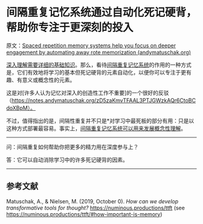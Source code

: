 # 间隔重复记忆系统通过自动化死记硬背，帮助你专注于更深刻的投入

原文：[Spaced repetition memory systems help you focus on deeper engagement by automating away rote memorization (andymatuschak.org)](https://notes.andymatuschak.org/z3hyucvGpCUB361PCegiHbX7FyFHcqZZF2pKK)

[深入理解需要详细的基础知识](https://notes.andymatuschak.org/zQiumA4k3SXo1GeRVJpsrVaBRETAoyYmSERS)。那么，看待[间隔重复记忆系统](https://notes.andymatuschak.org/z4eXdSMJFv2qVGXSUEKH4vdcHBrLHcFY1ZGfC)的作用的一种方式是，它们有效地将学习的基本但死记硬背的元素自动化，以便你可以专注于更有趣、有意义或概念性的元素。

这是对[许多人认为记忆对深入的创造性工作不重要]的一个很好的反驳（https://notes.andymatuschak.org/zD5zaKmvTFAAL3PTJGWzkAQr6CtoBCdoXBpM）。

不过，值得指出的是，间隔性重复并不只是*对学习中最死板的部分有用：只是以这种方式部署最容易。事实上，[间隔重复记忆系统可以用来发展概念性理解](https://notes.andymatuschak.org/z6UZP7P4sRNgRKSvNj7tMV5uW6dDhwwbdZCy9)。

------

问：间隔重复如何帮助你把更多的精力用在深度参与上？

答：它可以自动消除学习中的许多死记硬背的因素。

------

## 参考文献

Matuschak, A., & Nielsen, M. (2019, October 0). *How can we develop transformative tools for thought?* https://numinous.productions/ttft (see https://numinous.productions/ttft/#how-important-is-memory)